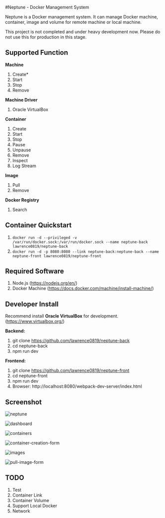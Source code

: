 #Neptune - Docker Management System

Neptune is a Docker management system. It can manage Docker machine, container, image and volume for remote machine or local machine. 

This project is not completed and under heavy development now. Please do not use this for production in this stage.

## Supported Function

**Machine**

1. Create*
2. Start
3. Stop
4. Remove

**Machine Driver**

1. Oracle VirtualBox

**Container**

1. Create
2. Start
3. Stop
4. Pause
5. Unpause
6. Remove
7. Inspect
8. Log Stream

**Image**

1. Pull
2. Remove

**Docker Registry**

1. Search

## Container Quickstart
1. `docker run -d --privileged -v /var/run/docker.sock:/var/run/docker.sock --name neptune-back lawrence0819/neptune-back`
2. `docker run -d -p 8080:8080 --link neptune-back:neptune-back --name neptune-front lawrence0819/neptune-front`

## Required Software

1. Node.js (https://nodejs.org/en/)
2. Docker Machine (https://docs.docker.com/machine/install-machine/)

## Developer Install

Recommend install **Oracle VirtualBox** for development. (https://www.virtualbox.org/)

**Backend:**

1. git clone https://github.com/lawrence0819/neptune-back
2. cd neptune-back
3. npm run dev

**Frontend:**

1. git clone https://github.com/lawrence0819/neptune-front
2. cd neptune-front
3. npm run dev
4. Browser: http://localhost:8080/webpack-dev-server/index.html

## Screenshot

![neptune](https://cloud.githubusercontent.com/assets/1160838/11606191/ffd52210-9b52-11e5-884c-b7600deeb7ef.png)

![dashboard](https://cloud.githubusercontent.com/assets/1160838/11866130/ec9b81c2-a4e3-11e5-977d-8b123272eb8f.png)

![containers](https://cloud.githubusercontent.com/assets/1160838/11866129/ec7628aa-a4e3-11e5-801d-07dd1bf1fa70.png)

![container-creation-form](https://cloud.githubusercontent.com/assets/1160838/11866123/e7e06c60-a4e3-11e5-9345-4a6afd24a2e8.png)

![images](https://cloud.githubusercontent.com/assets/1160838/11866132/ecc84df6-a4e3-11e5-83ef-5a81bb623c9d.png)

![pull-image-form](https://cloud.githubusercontent.com/assets/1160838/11866131/ecc7dfd8-a4e3-11e5-9140-166e5680c8c5.png)

## TODO

1. Test
2. Container Link
3. Container Volume
4. Support Local Docker
5. Network
